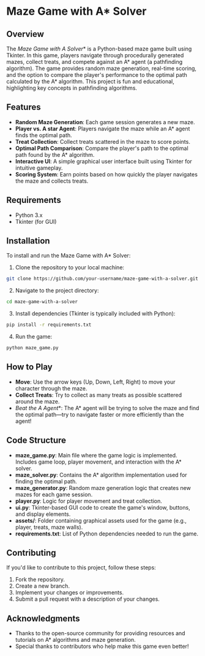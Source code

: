 # Maze Game with A* Solver

## Overview

The **Maze Game with A* Solver** is a Python-based maze game built using Tkinter. In this game, players navigate through procedurally generated mazes, collect treats, and compete against an A* agent (a pathfinding algorithm). The game provides random maze generation, real-time scoring, and the option to compare the player's performance to the optimal path calculated by the A* algorithm. This project is fun and educational, highlighting key concepts in pathfinding algorithms.

## Features

- **Random Maze Generation**: Each game session generates a new maze.
- **Player vs. A star Agent**: Players navigate the maze while an A* agent finds the optimal path.
- **Treat Collection**: Collect treats scattered in the maze to score points.
- **Optimal Path Comparison**: Compare the player's path to the optimal path found by the A* algorithm.
- **Interactive UI**: A simple graphical user interface built using Tkinter for intuitive gameplay.
- **Scoring System**: Earn points based on how quickly the player navigates the maze and collects treats.

## Requirements

- Python 3.x
- Tkinter (for GUI)
  
## Installation

To install and run the Maze Game with A* Solver:

1. Clone the repository to your local machine:

```bash
git clone https://github.com/your-username/maze-game-with-a-solver.git
```

2. Navigate to the project directory:

```bash
cd maze-game-with-a-solver
```

3. Install dependencies (Tkinter is typically included with Python):

```bash
pip install -r requirements.txt
```

4. Run the game:

```bash
python maze_game.py
```

## How to Play

- **Move**: Use the arrow keys (Up, Down, Left, Right) to move your character through the maze.
- **Collect Treats**: Try to collect as many treats as possible scattered around the maze.
- **Beat the A* Agent**: The A* agent will be trying to solve the maze and find the optimal path—try to navigate faster or more efficiently than the agent!

## Code Structure

- **maze_game.py**: Main file where the game logic is implemented. Includes game loop, player movement, and interaction with the A* solver.
- **maze_solver.py**: Contains the A* algorithm implementation used for finding the optimal path.
- **maze_generator.py**: Random maze generation logic that creates new mazes for each game session.
- **player.py**: Logic for player movement and treat collection.
- **ui.py**: Tkinter-based GUI code to create the game's window, buttons, and display elements.
- **assets/**: Folder containing graphical assets used for the game (e.g., player, treats, maze walls).
- **requirements.txt**: List of Python dependencies needed to run the game.

## Contributing

If you'd like to contribute to this project, follow these steps:

1. Fork the repository.
2. Create a new branch.
3. Implement your changes or improvements.
4. Submit a pull request with a description of your changes.


## Acknowledgments

- Thanks to the open-source community for providing resources and tutorials on A* algorithms and maze generation.
- Special thanks to contributors who help make this game even better!
